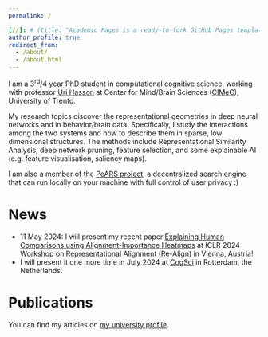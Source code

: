 ```yaml
---
permalink: /

[//]: # (title: "Academic Pages is a ready-to-fork GitHub Pages template for academic personal websites")
author_profile: true
redirect_from: 
  - /about/
  - /about.html
---
```


I am a 3<sup>rd</sup>/4 year PhD student in computational cognitive science, working with professor [Uri Hasson](http://hasson.org/) at
Center for Mind/Brain Sciences ([CIMeC](https://www.cimec.unitn.it/en)), University of Trento.

My research topics discover the representational geometries in deep neural networks and in behavior/brain data.
Specifically, I study the interactions among the two systems and how to describe them in sparse, low dimensional structures.
The methods include Representational Similarity Analysis, deep network pruning, feature selection, and some explainable AI (e.g.
feature visualisation, saliency maps).

I am also a member of the [PeARS project](https://pearsproject.org/), a decentralized
search engine that can run locally on your machine with full control of user privacy :)

News
======
- 11 May 2024: I will present my recent paper [Explaining Human Comparisons using Alignment-Importance Heatmaps](https://openreview.net/forum?id=bWe3MKHrBw)
at ICLR 2024 Workshop on Representational Alignment ([Re-Align](https://representational-alignment.github.io/)) in Vienna, Austria!
- I will present it one more time in July 2024 at [CogSci](https://cognitivesciencesociety.org/cogsci-2024/) in Rotterdam, the Netherlands.

Publications
======
You can find my articles on [my university profile](https://webapps.unitn.it/du/en/Persona/PER0220509/Pubblicazioni).